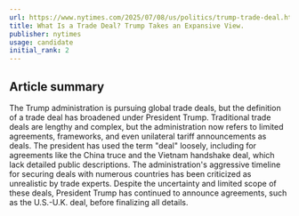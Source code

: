 ```yaml
---
url: https://www.nytimes.com/2025/07/08/us/politics/trump-trade-deal.html
title: What Is a Trade Deal? Trump Takes an Expansive View.
publisher: nytimes
usage: candidate
initial_rank: 2
---
```

## Article summary
The Trump administration is pursuing global trade deals, but the definition of a trade deal has broadened under President Trump. Traditional trade deals are lengthy and complex, but the administration now refers to limited agreements, frameworks, and even unilateral tariff announcements as deals. The president has used the term "deal" loosely, including for agreements like the China truce and the Vietnam handshake deal, which lack detailed public descriptions. The administration's aggressive timeline for securing deals with numerous countries has been criticized as unrealistic by trade experts. Despite the uncertainty and limited scope of these deals, President Trump has continued to announce agreements, such as the U.S.-U.K. deal, before finalizing all details.
